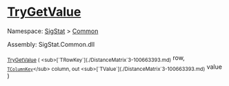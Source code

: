 # [TryGetValue](./DistanceMatrix`3-100663393.md)

Namespace: [SigStat]() > [Common](./../README.md)

Assembly: SigStat.Common.dll

<sub>[TryGetValue](./DistanceMatrix`3-100663393.md) ( <sub>[`TRowKey`](./DistanceMatrix`3-100663393.md)</sub> row, <sub>[`TColumnKey`](./DistanceMatrix`3-100663393.md)</sub> column, out <sub>[`TValue`](./DistanceMatrix`3-100663393.md)</sub> value )</sub>&nbsp; &nbsp; &nbsp; &nbsp; &nbsp; &nbsp; &nbsp; &nbsp; &nbsp;<sub></sub>
